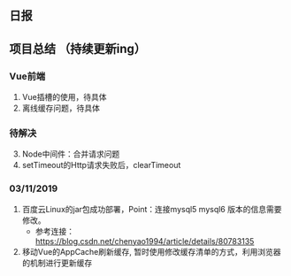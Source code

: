 ## 日报

## 项目总结 （持续更新ing）
### Vue前端
1. Vue插槽的使用，待具体
2. 离线缓存问题，待具体

### 待解决
3. Node中间件：合并请求问题
4. setTimeout的Http请求失败后，clearTimeout


### 03/11/2019
1. 百度云Linux的jar包成功部署，Point：连接mysql5 mysql6 版本的信息需要修改。
    - 参考连接：https://blog.csdn.net/chenyao1994/article/details/80783135
2. 移动Vue的AppCache刷新缓存, 暂时使用修改缓存清单的方式，利用浏览器的机制进行更新缓存
